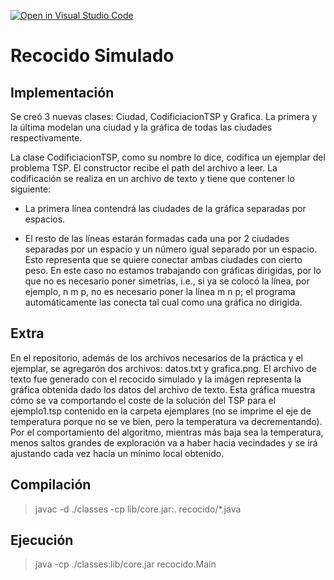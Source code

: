 
[![Open in Visual Studio Code](https://classroom.github.com/assets/open-in-vscode-f059dc9a6f8d3a56e377f745f24479a46679e63a5d9fe6f495e02850cd0d8118.svg)](https://classroom.github.com/online_ide?assignment_repo_id=6044346&assignment_repo_type=AssignmentRepo)

# Recocido Simulado

## Implementación

  

Se creó 3 nuevas clases: Ciudad, CodificiacionTSP y Grafica. La primera y la última modelan una ciudad y la gráfica de todas las ciudades respectivamente.

La clase CodificiacionTSP, como su nombre lo dice, codifica un ejemplar del problema TSP. El constructor recibe el path del archivo a leer. La codificación se realiza en un archivo de texto y tiene que contener lo siguiente:

  

- La primera línea contendrá las ciudades de la gráfica separadas por espacios.

- El resto de las líneas estarán formadas cada una por 2 ciudades separadas por un espacio y un número igual separado por un espacio. Esto representa que se quiere conectar ambas ciudades con cierto peso. En este caso no estamos trabajando con gráficas dirigidas, por lo que no es necesario poner simetrías, i.e., si ya se colocó la línea, por ejemplo, n m p, no es necesario poner la línea m n p; el programa automáticamente las conecta tal cual como una gráfica no dirigida.

## Extra

En el repositorio, además de los archivos necesarios de la práctica y el ejemplar, se agregarón dos archivos: datos.txt y grafica.png. El archivo de texto fue generado con el recocido simulado y la imágen representa la gráfica obtenida dado los datos del archivo de texto. Esta gráfica muestra cómo se va comportando el coste de la solución del TSP para el ejemplo1.tsp contenido en la carpeta ejemplares (no se imprime el eje de temperatura porque no se ve bien, pero la temperatura va decrementando). Por el comportamiento del algoritmo, mientras más baja sea la temperatura, menos saltos grandes de exploración va a haber hacia vecindades y se irá ajustando cada vez hacía un mínimo local obtenido.

## Compilación
> javac -d ./classes -cp lib/core.jar:. recocido/*.java

## Ejecución
> java -cp ./classes:lib/core.jar recocido.Main